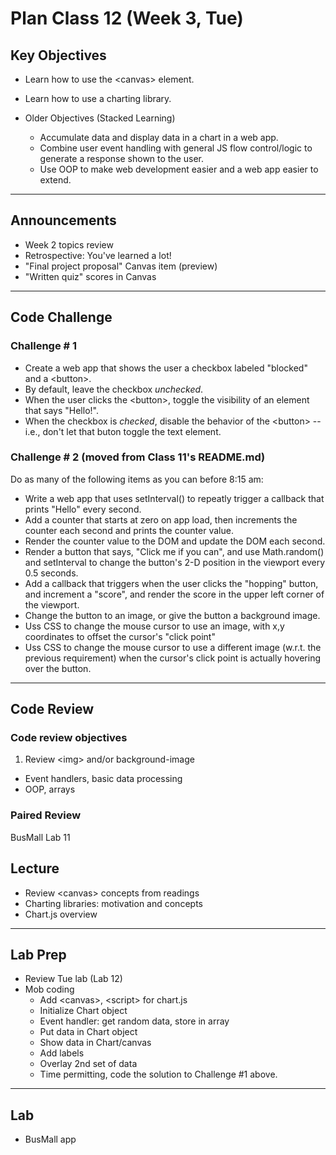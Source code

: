 # Plan Class 12 (Week 3, Tue)

## Key Objectives
- Learn how to use the &lt;canvas&gt; element.
- Learn how to use a charting library.

- Older Objectives (Stacked Learning)
  - Accumulate data and display data in a chart in a web app.
  - Combine user event handling with general JS flow control/logic to generate a response shown to the user.
  - Use OOP to make web development easier and a web app easier to extend.

---
## Announcements
- Week 2 topics review
- Retrospective: You've learned a lot!
- "Final project proposal" Canvas item (preview)
- "Written quiz" scores in Canvas

---
## Code Challenge

### Challenge # 1
- Create a web app that shows the user a checkbox labeled "blocked" and a &lt;button&gt;.
- By default, leave the checkbox *unchecked*.
- When the user clicks the &lt;button&gt;, toggle the visibility of an element that says "Hello!".
- When the checkbox is *checked*, disable the behavior of the &lt;button&gt; -- i.e., don't let that buton toggle the text element.

### Challenge # 2 (moved from Class 11's README.md)
Do as many of the following items as you can before 8:15 am:
- Write a web app that uses setInterval() to repeatly trigger a callback that prints "Hello" every second.
- Add a counter that starts at zero on app load, then increments the counter each second and prints the counter value.
- Render the counter value to the DOM and update the DOM each second.
- Render a button that says, "Click me if you can", and use Math.random() and setInterval to change the button's 2-D position in the viewport every 0.5 seconds.
- Add a callback that triggers when the user clicks the "hopping" button, and increment a "score", and render the score in the upper left corner of the viewport.
- Change the button to an image, or give the button a background image.
- Uss CSS to change the mouse cursor to use an image, with x,y coordinates to offset the cursor's "click point"
- Uss CSS to change the mouse cursor to use a different image (w.r.t. the previous requirement) when the cursor's click point is actually hovering over the button.

---
## Code Review

### Code review objectives
1. Review &lt;img&gt; and/or background-image
- Event handlers, basic data processing
- OOP, arrays

### Paired Review
BusMall Lab 11

## Lecture
- Review &lt;canvas&gt; concepts from readings
- Charting libraries: motivation and concepts
- Chart.js overview

---
## Lab Prep
- Review Tue lab (Lab 12)
- Mob coding
  - Add &lt;canvas&gt;, &lt;script&gt; for chart.js
  - Initialize Chart object
  - Event handler: get random data, store in array
  - Put data in Chart object
  - Show data in Chart/canvas
  - Add labels
  - Overlay 2nd set of data
  - Time permitting, code the solution to Challenge #1 above.

---
## Lab
- BusMall app
